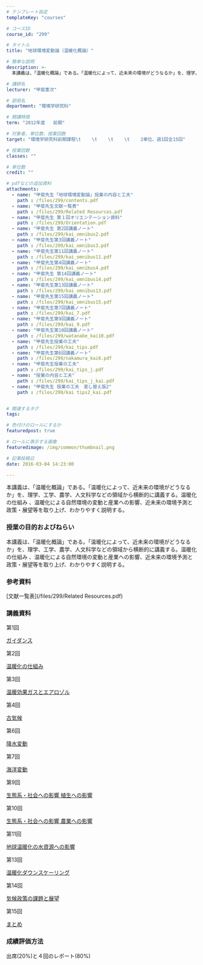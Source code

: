```yaml
---
# テンプレート指定
templateKey: "courses"

# コースID
course_id: "299"

# タイトル
title: "地球環境変動論（温暖化概論）"

# 簡単な説明
description: >-
  本講義は、「温暖化概論」である。「温暖化によって、近未来の環境がどうなるか」を、理学、工学、農学、人文科学などの領域から横断的に講義する。温暖化の仕組み 、温暖化による自然環境の変動と産業への影響、近...

# 講師名
lecturer: "甲斐憲次"

# 部局名
department: "環境学研究科"

# 開講時限
term: "2012年度	前期"

# 対象者、単位数、授業回数
target: "環境学研究科前期課程\t    \t    \t    \t    2単位、週1回全15回"

# 授業回数
classes: ""

# 単位数
credit: ""

# pdfなどの追加資料
attachments: 
  - name: "甲斐先生「地球環境変動論」授業の内容と工夫" 
    path : /files/299/contents.pdf
  - name: "甲斐先生文献一覧表" 
    path : /files/299/Related Resources.pdf
  - name: "甲斐先生 第１回オリエンテーション資料" 
    path : /files/299/Orientation.pdf
  - name: "甲斐先生 第2回講義ノート" 
    path : /files/299/kai_omnibus2.pdf
  - name: "甲斐先生第3回講義ノート" 
    path : /files/299/kai_omnibus3.pdf
  - name: "甲斐先生第11回講義ノート" 
    path : /files/299/kai_omnibus11.pdf
  - name: "甲斐先生第4回講義ノート" 
    path : /files/299/kai_omnibus4.pdf
  - name: "甲斐先生 第14回講義ノート" 
    path : /files/299/kai_omnibus14.pdf
  - name: "甲斐先生第13回講義ノート" 
    path : /files/299/kai_omnibus13.pdf
  - name: "甲斐先生第15回講義ノート" 
    path : /files/299/kai_omnibus15.pdf
  - name: "甲斐先生第7回講義ノート" 
    path : /files/299/kai_7.pdf
  - name: "甲斐先生第9回講義ノート" 
    path : /files/299/kai_9.pdf
  - name: "甲斐先生第10回講義ノート" 
    path : /files/299/watanabe_kai10.pdf
  - name: "甲斐先生授業の工夫" 
    path : /files/299/kai_tips.pdf
  - name: "甲斐先生第6回講義ノート" 
    path : /files/299/nakamura_kai6.pdf
  - name: "甲斐先生授業の工夫" 
    path : /files/299/kai_tips_j.pdf
  - name: "授業の内容と工夫" 
    path : /files/299/kai_tips_j_kai.pdf
  - name: "甲斐先生 授業の工夫　差し替え版2" 
    path : /files/299/kai tips2_kai.pdf


# 関連するタグ
tags:

# 色付けのロールにするか
featuredpost: true

# ロールに表示する画像
featuredimage: /img/common/thumbnail.png

# 記事投稿日
date: 2016-03-04 14:23:00

---
```

本講義は、「温暖化概論」である。「温暖化によって、近未来の環境がどうなるか」を、理学、工学、農学、人文科学などの領域から横断的に講義する。温暖化の仕組み 、温暖化による自然環境の変動と産業への影響、近未来の環境予測と政策・展望等を取り上げ、わかりやすく説明する。


### 授業の目的およびねらい

本講義は、「温暖化概論」である。「温暖化によって、近未来の環境がどうなるか」を、理学、工学、農学、人文科学などの領域から横断的に講義する。温暖化の仕組み 、温暖化による自然環境の変動と産業への影響、近未来の環境予測と政策・展望等を取り上げ、わかりやすく説明する。 

### 参考資料


[文献一覧表](/files/299/Related Resources.pdf) 

### 講義資料

第1回


[ガイダンス](/files/299/Orientation.pdf) 

第2回


[温暖化の仕組み](/files/299/kai_omnibus2.pdf) 

第3回


[温暖効果ガスとエアロゾル](/files/299/kai_omnibus3.pdf) 

第4回


[古気候](/files/299/kai_omnibus4.pdf) 

第6回


[降水変動](/files/299/nakamura_kai6.pdf) 

第7回


[海洋変動](/files/299/kai_7.pdf) 

第9回


[生態系・社会への影響 植生への影響](/files/299/kai_9.pdf) 

第10回


[生態系・社会への影響 農業への影響](/files/299/watanabe_kai10.pdf) 

第11回


[地球温暖化の水資源への影響](/files/299/kai_omnibus11.pdf) 

第13回


[温暖化ダウンスケーリング](/files/299/kai_omnibus13.pdf) 

第14回


[気候政策の課題と展望](/files/299/kai_omnibus14.pdf) 

第15回


[まとめ](/files/299/kai_omnibus15.pdf) 

### 成績評価方法

出席(20%)と４回のレポート(80%)
